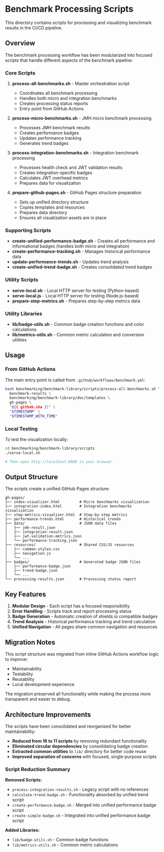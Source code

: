 # Benchmark Processing Scripts

This directory contains scripts for processing and visualizing benchmark results in the CI/CD pipeline.

## Overview

The benchmark processing workflow has been modularized into focused scripts that handle different aspects of the benchmark pipeline:

### Core Scripts

1. **process-all-benchmarks.sh** - Master orchestration script
   - Coordinates all benchmark processing
   - Handles both micro and integration benchmarks
   - Creates processing status reports
   - Entry point from GitHub Actions

2. **process-micro-benchmarks.sh** - JMH micro benchmark processing
   - Processes JMH benchmark results
   - Creates performance badges
   - Updates performance tracking
   - Generates trend badges

3. **process-integration-benchmarks.sh** - Integration benchmark processing
   - Processes health check and JWT validation results
   - Creates integration-specific badges
   - Calculates JWT overhead metrics
   - Prepares data for visualization

4. **prepare-github-pages.sh** - GitHub Pages structure preparation
   - Sets up unified directory structure
   - Copies templates and resources
   - Prepares data directory
   - Ensures all visualization assets are in place

### Supporting Scripts

- **create-unified-performance-badge.sh** - Creates all performance and informational badges (handles both micro and integration)
- **create-performance-tracking.sh** - Manages historical performance data
- **update-performance-trends.sh** - Updates trend analysis
- **create-unified-trend-badge.sh** - Creates consolidated trend badges

### Utility Scripts

- **serve-local.sh** - Local HTTP server for testing (Python-based)
- **serve-local.js** - Local HTTP server for testing (Node.js-based)
- **prepare-step-metrics.sh** - Prepares step-by-step metrics data

### Utility Libraries

- **lib/badge-utils.sh** - Common badge creation functions and color calculations
- **lib/metrics-utils.sh** - Common metric calculation and conversion utilities

## Usage

### From GitHub Actions

The main entry point is called from `.github/workflows/benchmark.yml`:

```bash
bash benchmarking/benchmark-library/scripts/process-all-benchmarks.sh \
  benchmark-results \
  benchmarking/benchmark-library/doc/templates \
  gh-pages \
  "${{ github.sha }}" \
  "$TIMESTAMP" \
  "$TIMESTAMP_WITH_TIME"
```

### Local Testing

To test the visualization locally:

```bash
cd benchmarking/benchmark-library/scripts
./serve-local.sh

# Then open http://localhost:8080 in your browser
```

## Output Structure

The scripts create a unified GitHub Pages structure:

```
gh-pages/
├── index-visualizer.html         # Micro benchmarks visualization
├── integration-index.html        # Integration benchmarks visualization
├── step-metrics-visualizer.html  # Step-by-step metrics
├── performance-trends.html       # Historical trends
├── data/                         # JSON data files
│   ├── jmh-result.json
│   ├── integration-result.json
│   ├── jwt-validation-metrics.json
│   └── performance-tracking.json
├── resources/                    # Shared CSS/JS resources
│   ├── common-styles.css
│   ├── navigation.js
│   └── ...
├── badges/                       # Generated badge JSON files
│   ├── performance-badge.json
│   ├── trend-badge.json
│   └── ...
└── processing-results.json       # Processing status report
```

## Key Features

1. **Modular Design** - Each script has a focused responsibility
2. **Error Handling** - Scripts track and report processing status
3. **Badge Generation** - Automatic creation of shields.io compatible badges
4. **Trend Analysis** - Historical performance tracking and trend calculation
5. **Unified Navigation** - All pages share common navigation and resources

## Migration Notes

This script structure was migrated from inline GitHub Actions workflow logic to improve:
- Maintainability
- Testability  
- Reusability
- Local development experience

The migration preserved all functionality while making the process more transparent and easier to debug.

## Architecture Improvements

The scripts have been consolidated and reorganized for better maintainability:

- **Reduced from 16 to 11 scripts** by removing redundant functionality
- **Eliminated circular dependencies** by consolidating badge creation
- **Extracted common utilities** to `lib/` directory for better code reuse
- **Improved separation of concerns** with focused, single-purpose scripts

### Script Reduction Summary

**Removed Scripts:**
- `process-integration-results.sh` - Legacy script with no references
- `calculate-trend-badge.sh` - Functionality absorbed by unified trend script
- `create-performance-badge.sh` - Merged into unified performance badge script
- `create-simple-badge.sh` - Integrated into unified performance badge script

**Added Libraries:**
- `lib/badge-utils.sh` - Common badge functions
- `lib/metrics-utils.sh` - Common metric calculations